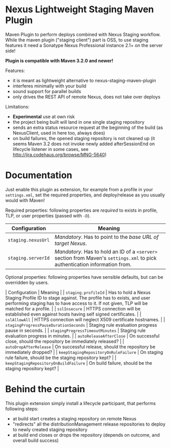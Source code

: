 <!--

    Sonatype Nexus (TM) Open Source Version
    Copyright (c) 2007-2013 Sonatype, Inc.
    All rights reserved. Includes the third-party code listed at http://links.sonatype.com/products/nexus/oss/attributions.

    This program and the accompanying materials are made available under the terms of the Eclipse Public License Version 1.0,
    which accompanies this distribution and is available at http://www.eclipse.org/legal/epl-v10.html.

    Sonatype Nexus (TM) Professional Version is available from Sonatype, Inc. "Sonatype" and "Sonatype Nexus" are trademarks
    of Sonatype, Inc. Apache Maven is a trademark of the Apache Software Foundation. M2eclipse is a trademark of the
    Eclipse Foundation. All other trademarks are the property of their respective owners.

-->
# Nexus Lightweight Staging Maven Plugin

Maven Plugin to perform deploys combined with Nexus Staging workflow. While the maven plugin ("staging client") part is OSS, to use staging features it need a Sonatype Nexus Professional instance 2.1+ on the server side!

**Plugin is compatible with Maven 3.2.0 and newer!**

Features:
 * it is meant as lightweight alternative to nexus-staging-maven-plugin
 * interferes minimally with your build
 * sound support for parallel builds
 * only drives the REST API of remote Nexus, does not take over deploys

Limitations:
 * **Experimental** use at own risk
 * the project being built will land in one single staging repository
 * sends an extra status resource request at the beginning of the build (as NexusClient, used in here too, always does)
 * on build failures, the opened staging repository is not cleaned up (it seems Maven 3.2 does not invoke newly added
 afterSessionEnd on lifecycle listener in some cases, see http://jira.codehaus.org/browse/MNG-5640)
 

# Documentation

Just enable this plugin as extension, for example from a profile in your `settings.xml`, set the required properties, and deploy/release as you usually would with Maven!

Required properties: following properties are *required* to exists in profile, TLP, or user properties (passed with `-D`).

| Configuration | Meaning |
|---------------|---------|
| `staging.nexusUrl` | *Mandatory*. Has to point to the *base URL of target Nexus*. |
| `staging.serverId` | *Mandatory*. Has to hold an ID of a `<server>` section from Maven's `settings.xml` to pick authentication information from. |

Optional properties: following properties have sensible defaults, but can be overridden by users.

| Configuration | Meaning |
| `staging.profileId` | Has to hold a Nexus Staging Profile ID to stage against. The profile has to exists, and user performing staging has to have access to it. If not given, TLP will be matched for a profile. |
| `sslInsecure` | HTTPS connection will be established even against hosts having self signed certificates. |
| `sslAllowAll` | HTTPS connection will neglect X509 certificate hostnames. |
| `stagingProgressPauseDurationSeconds` | Staging rule evaluation progress pause in seconds. |
| `stagingProgressTimeoutMinutes` | Staging rule evaluation progress in minutes. |
| `autoReleaseAfterClose` | On successful close, should the repository be immediately released? |
| `autoDropAfterRelease` | On successful release, should the repository be immediately dropped? |
| `keepStagingRepositoryOnRuleFailure` | On staging rule failure, should be the staging repository kept? |
| `keepStagingRepositoryOnBuildFailure` | On build failure, should  be the staging repository kept? |

# Behind the curtain

This plugin extension simply install a lifecycle participant, that performs following steps:
 * at build start creates a staging repository on remote Nexus
 * "redirects" all the distributionManagement release repositories to deploy to newly created staging repository
 * at build end closes or drops the repository (depends on outcome, and overall build success)
 
 
 
